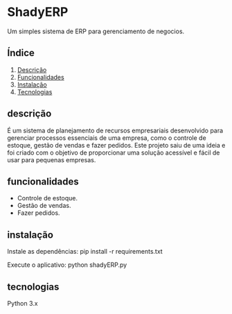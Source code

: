 # ShadyERP

Um simples sistema de ERP para gerenciamento de negocios.

## Índice

1. [Descrição](#descrição)
2. [Funcionalidades](#funcionalidades)
3. [Instalação](#instalação)
4. [Tecnologias](#tecnologias)

## descrição

É um sistema de planejamento de recursos empresariais desenvolvido para gerenciar processos essenciais de uma empresa, como o controle de estoque, gestão de vendas e fazer pedidos. Este projeto saiu de uma ideia e foi criado com o objetivo de proporcionar uma solução acessível e fácil de usar para pequenas empresas.

## funcionalidades

- Controle de estoque.
- Gestão de vendas.
- Fazer pedidos.

## instalação

Instale as dependências: pip install -r requirements.txt

Execute o aplicativo: python shadyERP.py

## tecnologias

Python 3.x
